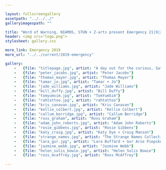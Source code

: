 ```yaml
---

layout: fullscreengallery
assetpath: "../../../"
galleryimagespath: ""

title: "Word of Warning, NIAMOS, STUN + Z-arts present Emergency 21|9|2019"
header: <img src="logo.png">
stylesheet: gallery.css

more_link: Emergency 2019
more_url: "../../current/2019-emergency"

gallery:
    -   {file: "titlepage.jpg", artist: "A day out for the curious, Sat 21 Sep at NIAMOS, STUN + Z-arts.", show: "<small>Kelvin Atmadibrata by Luana Logina</small>"}
    -   {file: "peter_jacobs.jpg", artist: "Peter Jacobs"}
    -   {file: "thomas_mayer.jpg", artist: "Thomas Mayer"} 
    -   {file: "tamar_jo.jpg", artist: "Tamar + Jo"} 
    -   {file: "jade_williams.jpg", artist: "Jade Williams"}
    -   {file: "bill_duffy.jpg", artist: "Bill Duffy"}
    -   {file: "tomyumsim.jpg", artist: "TomYumSim"}
    -   {file: "rahtattoo.jpg", artist: "rahtattoo"}
    -   {file: "kris_canavan.jpg", artist: "Kris Canavan"}
    -   {file: "kellie_colbert.jpg", artist: "Kellie Colbert"}
    -   {file: "callum_berridge.jpg", artist: "Callum Berridge"}
    -   {file: "ross_graham", artist: "Ross Graham"}
    -   {file: "adam_john_roberts.jpg", artist: "Adam John Roberts"}
    -   {file: "rosie_gibbens.jpg", artist: "Rosie Gibbens"}
    -   {file: "katy_craig.jpg", artist: "Katy Dye + Craig Manson"}
    -   {file: "strange_names.jpg", artist: "The Strange Names Collective"}
    -   {file: "lara_gur.jpg", artist: "Lara Buffard + Gur Arie Piepskovitz"}
    -   {file: "jazmine_webb.jpg", artist: "Jazmine Webb"}
    -   {file: "helen_sulis_bowie.jpg", artist: "Helen Sulis Bowie"}
    -   {file: "ross_mcaffrey.jpg", artist: "Ross McAffrey"}
     
---
```

